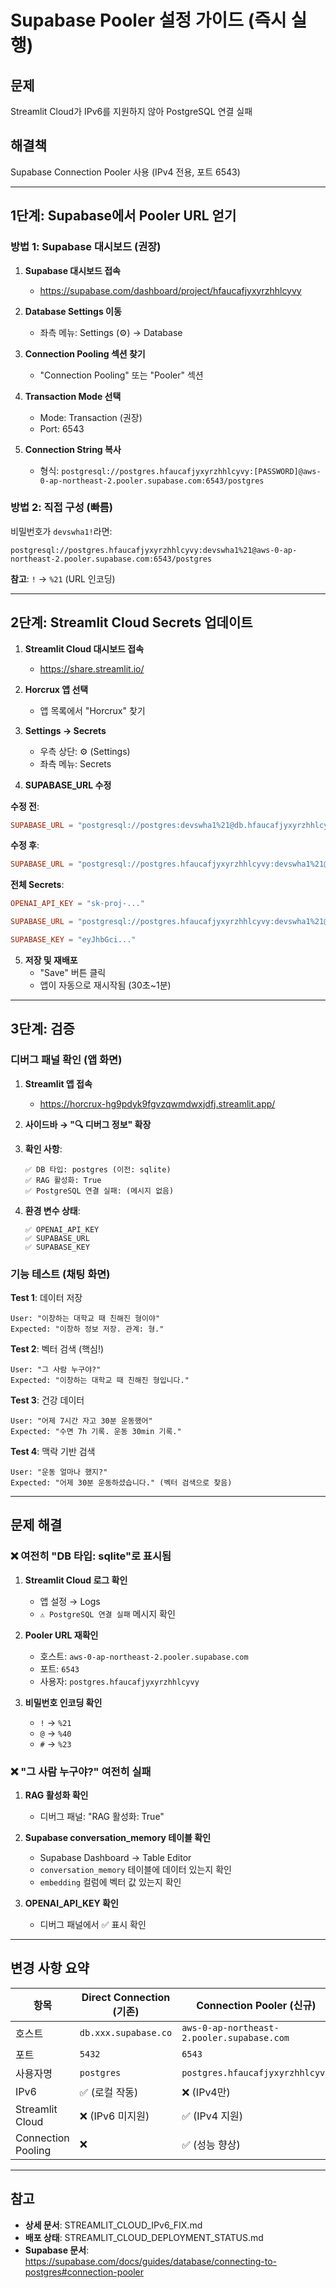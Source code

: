 # Supabase Pooler 설정 가이드 (즉시 실행)

## 문제
Streamlit Cloud가 IPv6를 지원하지 않아 PostgreSQL 연결 실패

## 해결책
Supabase Connection Pooler 사용 (IPv4 전용, 포트 6543)

---

## 1단계: Supabase에서 Pooler URL 얻기

### 방법 1: Supabase 대시보드 (권장)

1. **Supabase 대시보드 접속**
   - https://supabase.com/dashboard/project/hfaucafjyxyrzhhlcyvy

2. **Database Settings 이동**
   - 좌측 메뉴: Settings (⚙️) → Database

3. **Connection Pooling 섹션 찾기**
   - "Connection Pooling" 또는 "Pooler" 섹션

4. **Transaction Mode 선택**
   - Mode: Transaction (권장)
   - Port: 6543

5. **Connection String 복사**
   - 형식: `postgresql://postgres.hfaucafjyxyrzhhlcyvy:[PASSWORD]@aws-0-ap-northeast-2.pooler.supabase.com:6543/postgres`

### 방법 2: 직접 구성 (빠름)

비밀번호가 `devswha1!`라면:

```
postgresql://postgres.hfaucafjyxyrzhhlcyvy:devswha1%21@aws-0-ap-northeast-2.pooler.supabase.com:6543/postgres
```

**참고**: `!` → `%21` (URL 인코딩)

---

## 2단계: Streamlit Cloud Secrets 업데이트

1. **Streamlit Cloud 대시보드 접속**
   - https://share.streamlit.io/

2. **Horcrux 앱 선택**
   - 앱 목록에서 "Horcrux" 찾기

3. **Settings → Secrets**
   - 우측 상단: ⚙️ (Settings)
   - 좌측 메뉴: Secrets

4. **SUPABASE_URL 수정**

**수정 전**:
```toml
SUPABASE_URL = "postgresql://postgres:devswha1%21@db.hfaucafjyxyrzhhlcyvy.supabase.co:5432/postgres"
```

**수정 후**:
```toml
SUPABASE_URL = "postgresql://postgres.hfaucafjyxyrzhhlcyvy:devswha1%21@aws-0-ap-northeast-2.pooler.supabase.com:6543/postgres"
```

**전체 Secrets**:
```toml
OPENAI_API_KEY = "sk-proj-..."

SUPABASE_URL = "postgresql://postgres.hfaucafjyxyrzhhlcyvy:devswha1%21@aws-0-ap-northeast-2.pooler.supabase.com:6543/postgres"

SUPABASE_KEY = "eyJhbGci..."
```

5. **저장 및 재배포**
   - "Save" 버튼 클릭
   - 앱이 자동으로 재시작됨 (30초~1분)

---

## 3단계: 검증

### 디버그 패널 확인 (앱 화면)

1. **Streamlit 앱 접속**
   - https://horcrux-hg9pdyk9fgvzqwmdwxjdfj.streamlit.app/

2. **사이드바 → "🔍 디버그 정보" 확장**

3. **확인 사항**:
   ```
   ✅ DB 타입: postgres (이전: sqlite)
   ✅ RAG 활성화: True
   ✅ PostgreSQL 연결 실패: (메시지 없음)
   ```

4. **환경 변수 상태**:
   ```
   ✅ OPENAI_API_KEY
   ✅ SUPABASE_URL
   ✅ SUPABASE_KEY
   ```

### 기능 테스트 (채팅 화면)

**Test 1**: 데이터 저장
```
User: "이창하는 대학교 때 친해진 형이야"
Expected: "이창하 정보 저장. 관계: 형."
```

**Test 2**: 벡터 검색 (핵심!)
```
User: "그 사람 누구야?"
Expected: "이창하는 대학교 때 친해진 형입니다."
```

**Test 3**: 건강 데이터
```
User: "어제 7시간 자고 30분 운동했어"
Expected: "수면 7h 기록. 운동 30min 기록."
```

**Test 4**: 맥락 기반 검색
```
User: "운동 얼마나 했지?"
Expected: "어제 30분 운동하셨습니다." (벡터 검색으로 찾음)
```

---

## 문제 해결

### ❌ 여전히 "DB 타입: sqlite"로 표시됨

1. **Streamlit Cloud 로그 확인**
   - 앱 설정 → Logs
   - `⚠ PostgreSQL 연결 실패` 메시지 확인

2. **Pooler URL 재확인**
   - 호스트: `aws-0-ap-northeast-2.pooler.supabase.com`
   - 포트: `6543`
   - 사용자: `postgres.hfaucafjyxyrzhhlcyvy`

3. **비밀번호 인코딩 확인**
   - `!` → `%21`
   - `@` → `%40`
   - `#` → `%23`

### ❌ "그 사람 누구야?" 여전히 실패

1. **RAG 활성화 확인**
   - 디버그 패널: "RAG 활성화: True"

2. **Supabase conversation_memory 테이블 확인**
   - Supabase Dashboard → Table Editor
   - `conversation_memory` 테이블에 데이터 있는지 확인
   - `embedding` 컬럼에 벡터 값 있는지 확인

3. **OPENAI_API_KEY 확인**
   - 디버그 패널에서 ✅ 표시 확인

---

## 변경 사항 요약

| 항목 | Direct Connection (기존) | Connection Pooler (신규) |
|------|--------------------------|-------------------------|
| 호스트 | `db.xxx.supabase.co` | `aws-0-ap-northeast-2.pooler.supabase.com` |
| 포트 | `5432` | `6543` |
| 사용자명 | `postgres` | `postgres.hfaucafjyxyrzhhlcyvy` |
| IPv6 | ✅ (로컬 작동) | ❌ (IPv4만) |
| Streamlit Cloud | ❌ (IPv6 미지원) | ✅ (IPv4 지원) |
| Connection Pooling | ❌ | ✅ (성능 향상) |

---

## 참고

- **상세 문서**: STREAMLIT_CLOUD_IPv6_FIX.md
- **배포 상태**: STREAMLIT_CLOUD_DEPLOYMENT_STATUS.md
- **Supabase 문서**: https://supabase.com/docs/guides/database/connecting-to-postgres#connection-pooler
